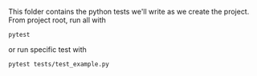 This folder contains the python
tests we'll write as we create 
the project. From project root, 
run all with

```shell
pytest
```

or run specific test with 

```shell
pytest tests/test_example.py
```